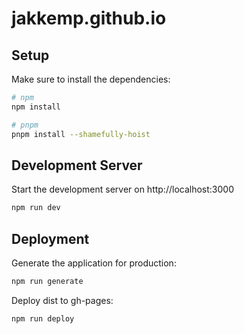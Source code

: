 # jakkemp.github.io

## Setup

Make sure to install the dependencies:

```bash
# npm
npm install

# pnpm
pnpm install --shamefully-hoist
```

## Development Server

Start the development server on http://localhost:3000

```bash
npm run dev
```

## Deployment

Generate the application for production:

```bash
npm run generate
```

Deploy dist to gh-pages:

```bash
npm run deploy
```
